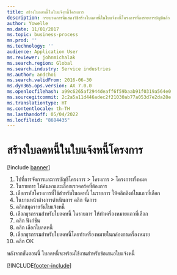 ```yaml
---
title: สร้างใบลดหนี้ในใบแจ้งหนี้โครงการ
description: กระบวนการนี้แสดงวิธีสร้างใบลดหนี้ในใบแจ้งหนี้โครงการที่ลงรายการบัญชีแล้ว
author: Yowelle
ms.date: 11/01/2017
ms.topic: business-process
ms.prod: ''
ms.technology: ''
audience: Application User
ms.reviewer: johnmichalak
ms.search.region: Global
ms.search.industry: Service industries
ms.author: andchoi
ms.search.validFrom: 2016-06-30
ms.dyn365.ops.version: AX 7.0.0
ms.openlocfilehash: a99c6265af2944deaff6f59baab91f0319a564e0
ms.sourcegitcommit: 2c2a5a11d446adec2f21030ab77a053d7e2da28e
ms.translationtype: HT
ms.contentlocale: th-TH
ms.lasthandoff: 05/04/2022
ms.locfileid: "8684435"
---
```

# <a name="create-a-credit-note-on-project-invoices"></a>สร้างใบลดหนี้ในใบแจ้งหนี้โครงการ

[!include [banner](../../includes/banner.md)]

1. ไปที่การจัดการและการบัญชีโครงการ > โครงการ > โครงการทั้งหมด 
2. ในรายการ ให้ค้นหาและเลือกเรกคอร์ดที่ต้องการ 
3. เลือกรหัสโครงการที่ใช้สำหรับใบลดหนี้ ในรายการ ให้คลิกลิงก์ในแถวที่เลือก 
4. ในบานหน้าต่างการดำเนินการ คลิก จัดการ 
5. คลิกสมุดรายวันใบแจ้งหนี้ 
6. เลือกธุรกรรมสำหรับใบลดหนี้ ในรายการ ให้ทำเครื่องหมายแถวที่เลือก 
7. คลิก ฟังก์ชัน 
8. คลิก เลือกใบลดหนี้ 
9. เลือกธุรกรรมสำหรับใบลดหนี้โดยทำเครื่องหมายในกล่องกาเครื่องหมาย
10. คลิก OK 

หลังจากขั้นตอนนี้ ใบลดหนี้จะพร้อมใช้งานสำหรับข้อเสนอใบแจ้งหนี้


[!INCLUDE[footer-include](../../includes/footer-banner.md)]